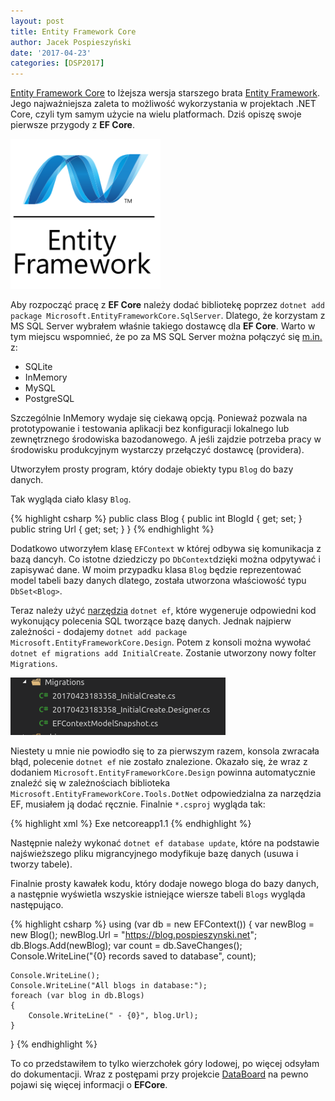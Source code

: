 ```yaml
---
layout: post
title: Entity Framework Core
author: Jacek Pospieszyński
date: '2017-04-23'
categories: [DSP2017]
---
```

[Entity Framework Core](https://docs.microsoft.com/en-us/ef/core/) to lżejsza wersja starszego brata [Entity Framework](http://msdn.com/data/ef). Jego najważniejsza zaleta to możliwość wykorzystania w projektach .NET Core, czyli tym samym użycie na wielu platformach. Dziś opiszę swoje pierwsze przygody z **EF Core**.

![Entity Framework Core](/assets/2017-04-23-ef-core/ef-logo.png "Entity Framework Core")
<!--more-->

Aby rozpocząć pracę z **EF Core** należy dodać bibliotekę poprzez ``dotnet add package Microsoft.EntityFrameworkCore.SqlServer``. Dlatego, że korzystam z MS SQL Server wybrałem właśnie takiego dostawcę dla **EF Core**. Warto w tym miejscu wspomnieć, że po za MS SQL Server można połączyć się [m.in.](https://docs.microsoft.com/en-us/ef/core/providers/) z:
* SQLite
* InMemory
* MySQL
* PostgreSQL

Szczególnie InMemory wydaje się ciekawą opcją. Ponieważ pozwala na prototypowanie i testowania aplikacji bez konfiguracji lokalnego lub zewnętrznego środowiska bazodanowego. A jeśli zajdzie potrzeba pracy w środowisku produkcyjnym wystarczy przełączyć dostawcę (providera).

Utworzyłem prosty program, który dodaje obiekty typu ``Blog`` do bazy danych. 

Tak wygląda ciało klasy ``Blog``.

{% highlight csharp %}
public class Blog
{
    public int BlogId { get; set; }
    public string Url { get; set; }
}
{% endhighlight %}

Dodatkowo utworzyłem klasę ``EFContext`` w której odbywa się komunikacja z bazą dancyh. Co istotne dziedziczy po ``DbContext``dzięki można odpytywać i zapisywać dane. W moim przypadku klasa ``Blog`` będzie reprezentować model tabeli bazy danych dlatego, została utworzona właściowość typu ``DbSet<Blog>``.

Teraz należy użyć [narzędzia](https://docs.microsoft.com/pl-pl/ef/core/miscellaneous/cli/dotnet) ``dotnet ef``, które wygeneruje odpowiedni kod wykonujący polecenia SQL tworzące bazę danych. Jednak najpierw zależności - dodajemy ``dotnet add package Microsoft.EntityFrameworkCore.Design``. Potem z konsoli można wywołać ``dotnet ef migrations add InitialCreate``. Zostanie utworzony nowy folter ``Migrations``.

![ef migrations](/assets/2017-04-23-ef-core/ef-migrations.png "Entity Framework Migrations")

Niestety u mnie nie powiodło się to za pierwszym razem, konsola zwracała błąd, polecenie ``dotnet ef`` nie zostało znalezione. Okazało się, że wraz z dodaniem ``Microsoft.EntityFrameworkCore.Design`` powinna automatycznie znaleźć się w zależnościach biblioteka ``Microsoft.EntityFrameworkCore.Tools.DotNet`` odpowiedzialna za narzędzia EF, musiałem ją dodać ręcznie. Finalnie ``*.csproj`` wygląda tak:

{% highlight xml %}
<Project Sdk="Microsoft.NET.Sdk">
  <PropertyGroup>
    <OutputType>Exe</OutputType>
    <TargetFramework>netcoreapp1.1</TargetFramework>
  </PropertyGroup>
  <ItemGroup>
    <PackageReference Include="Microsoft.EntityFrameworkCore.Design" Version="1.1.1" />
    <PackageReference Include="Microsoft.EntityFrameworkCore.SqlServer" Version="1.1.1" />
    <PackageReference Include="System.Data.SqlClient" Version="4.3.0" />
  </ItemGroup>
   <ItemGroup>
    <DotNetCliToolReference Include="Microsoft.EntityFrameworkCore.Tools.DotNet" Version="1.0.0" />
  </ItemGroup>
</Project>
{% endhighlight %}

Następnie należy wykonać ``dotnet ef database update``, które na podstawie najświeższego pliku migrancyjnego modyfikuje bazę danych (usuwa i tworzy tabele).

Finalnie prosty kawałek kodu, który dodaje nowego bloga do bazy danych, a następnie wyświetla wszyskie istniejące wiersze tabeli ``Blogs`` wygląda następująco.

{% highlight csharp %}
  using (var db = new EFContext())
{
    var newBlog = new Blog();
    newBlog.Url = "https://blog.pospieszynski.net";
    db.Blogs.Add(newBlog);
    var count = db.SaveChanges();
    Console.WriteLine("{0} records saved to database", count);

    Console.WriteLine();
    Console.WriteLine("All blogs in database:");
    foreach (var blog in db.Blogs)
    {
        Console.WriteLine(" - {0}", blog.Url);
    }
}
{% endhighlight %}

To co przedstawiłem to tylko wierzchołek góry lodowej, po więcej odsyłam do dokumentacji. Wraz z postępami przy projekcie [DataBoard](https://github.com/pospieszja/DataBoard) na pewno pojawi się więcej informacji o **EFCore**.



